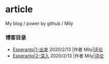 # article
My blog / power by github / Mily
### 博客目录
- [Esperanto|1-出发](https://www.jianshu.com/p/eabeb6348fca) 2020/2/13 |作者 Mily|[评论](https://github.com/momoNorthy/article/issues/1)
- [Esperanto|2-深入](https://github.com/momoNorthy/article/blob/master/posts/Esperanto-2-shenru.md) 2020/2/13 |作者 Mily|[评论](https://github.com/momoNorthy/article/issues/2)

